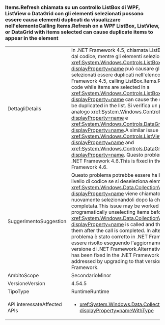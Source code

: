 ### <a name="calling-itemsrefresh-on-a-wpf-listbox-listview-or-datagrid-with-items-selected-can-cause-duplicate-items-to-appear-in-the-element"></a><span data-ttu-id="4ad26-101">Items.Refresh chiamata su un controllo ListBox di WPF, ListView o DataGrid con gli elementi selezionati possono essere causa elementi duplicati da visualizzare nell'elemento</span><span class="sxs-lookup"><span data-stu-id="4ad26-101">Calling Items.Refresh on a WPF ListBox, ListView, or DataGrid with items selected can cause duplicate items to appear in the element</span></span>

|   |   |
|---|---|
|<span data-ttu-id="4ad26-102">Dettagli</span><span class="sxs-lookup"><span data-stu-id="4ad26-102">Details</span></span>|<span data-ttu-id="4ad26-103">In .NET Framework 4.5, chiamata ListBox.Items.Refresh dal codice, mentre gli elementi selezionati in un <xref:System.Windows.Controls.ListBox?displayProperty=name> può causare gli elementi selezionati essere duplicati nell'elenco.</span><span class="sxs-lookup"><span data-stu-id="4ad26-103">In the .NET Framework 4.5, calling ListBox.Items.Refresh from code while items are selected in a <xref:System.Windows.Controls.ListBox?displayProperty=name> can cause the selected items to be duplicated in the list.</span></span> <span data-ttu-id="4ad26-104">Si verifica un problema analogo <xref:System.Windows.Controls.ListView?displayProperty=name> e <xref:System.Windows.Controls.DataGrid?displayProperty=name>.</span><span class="sxs-lookup"><span data-stu-id="4ad26-104">A similar issue occurs with <xref:System.Windows.Controls.ListView?displayProperty=name> and <xref:System.Windows.Controls.DataGrid?displayProperty=name>.</span></span> <span data-ttu-id="4ad26-105">Questo problema è risolto in .NET Framework 4.6.</span><span class="sxs-lookup"><span data-stu-id="4ad26-105">This is fixed in the .NET Framework 4.6.</span></span>|
|<span data-ttu-id="4ad26-106">Suggerimento</span><span class="sxs-lookup"><span data-stu-id="4ad26-106">Suggestion</span></span>|<span data-ttu-id="4ad26-107">Questo problema potrebbe essere ha lavorato intorno a livello di codice se si deseleziona elementi prima <xref:System.Windows.Data.CollectionView.Refresh?displayProperty=name> viene chiamato e quindi nuovamente selezionandoli dopo la chiamata è stata completata.</span><span class="sxs-lookup"><span data-stu-id="4ad26-107">This issue may be worked around by programatically unselecting items before <xref:System.Windows.Data.CollectionView.Refresh?displayProperty=name> is called and then re-selecting them after the call is completed.</span></span> <span data-ttu-id="4ad26-108">In alternativa, questo problema è stato corretto in .NET Framework 4.6 e può essere risolto eseguendo l'aggiornamento a tale versione di .NET Framework.</span><span class="sxs-lookup"><span data-stu-id="4ad26-108">Alternatively, this issue has been fixed in the .NET Framework 4.6 and may be addressed by upgrading to that version of the .NET Framework.</span></span>|
|<span data-ttu-id="4ad26-109">Ambito</span><span class="sxs-lookup"><span data-stu-id="4ad26-109">Scope</span></span>|<span data-ttu-id="4ad26-110">Secondario</span><span class="sxs-lookup"><span data-stu-id="4ad26-110">Minor</span></span>|
|<span data-ttu-id="4ad26-111">Versione</span><span class="sxs-lookup"><span data-stu-id="4ad26-111">Version</span></span>|<span data-ttu-id="4ad26-112">4.5</span><span class="sxs-lookup"><span data-stu-id="4ad26-112">4.5</span></span>|
|<span data-ttu-id="4ad26-113">Tipo</span><span class="sxs-lookup"><span data-stu-id="4ad26-113">Type</span></span>|<span data-ttu-id="4ad26-114">Runtime</span><span class="sxs-lookup"><span data-stu-id="4ad26-114">Runtime</span></span>|
|<span data-ttu-id="4ad26-115">API interessate</span><span class="sxs-lookup"><span data-stu-id="4ad26-115">Affected APIs</span></span>|<ul><li><xref:System.Windows.Data.CollectionView.Refresh?displayProperty=nameWithType></li></ul>|


